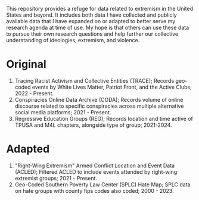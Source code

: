 This repository provides a refuge for data related to extremism in the United States and beyond. It includes both data I have collected and publicly available data that I have expanded on or adapted to better serve my research agenda at time of use. My hope is that others can use these data to pursue their own research questions and help further our collective understanding of ideologies, extremism, and violence.

# Original

1. Tracing Racist Activism and Collective Entities (TRACE); Records geo-coded events by White Lives Matter, Patriot Front, and the Active Clubs; 2022 - Present.
2. Conspiracies Online Data Archive (CODA); Records volume of online discourse related to specific conspiracies across multiple alternative social media platforms; 2021 - Present.
3. Regressive Education Groups (REG); Records location and time active of TPUSA and M4L chapters, alongside type of group; 2021-2024.

# Adapted

1. "Right-Wing Extremism" Armed Conflict Location and Event Data (ACLED); Filtered ACLED to include events attended by right-wing extremist groups; 2021 - Present.
2. Geo-Coded Southern Poverty Law Center (SPLC) Hate Map; SPLC data on hate groups with county fips codes also coded; 2000 - 2023.








